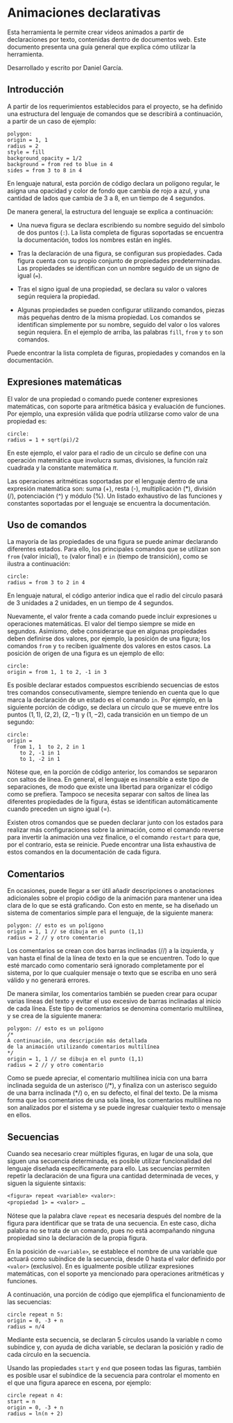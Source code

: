 # Animaciones declarativas
Esta herramienta le permite crear videos animados a partir de 
declaraciones por texto, contenidas dentro de documentos web.
Este documento presenta una guía general que explica cómo
utilizar la herramienta.

Desarrollado y escrito por Daniel García.

## Introducción
A partir de los requerimientos establecidos para el proyecto, 
se ha definido una estructura del lenguaje de comandos que se 
describirá a continuación, a partir de un caso de ejemplo:

```anim
polygon:
origin = 1, 1
radius = 2
style = fill
background_opacity = 1/2
background = from red to blue in 4
sides = from 3 to 8 in 4
```

En lenguaje natural, esta porción de código declara un polígono
regular, le asigna una opacidad y color de fondo que cambia de
rojo a azul, y una cantidad de lados que cambia de 3 a 8, en un
tiempo de 4 segundos.

De manera general, la estructura del lenguaje se explica a
continuación:

-	Una nueva figura se declara escribiendo su nombre seguido del 
símbolo de dos puntos (`:`). La lista completa de figuras soportadas 
se encuentra la documentación, todos los nombres están en inglés.

-	Tras la declaración de una figura, se configuran sus propiedades. 
Cada figura cuenta con su propio conjunto de propiedades 
predeterminadas. Las propiedades se identifican con un nombre 
seguido de un signo de igual (`=`).

-	Tras el signo igual de una propiedad, se declara su valor o 
valores según requiera la propiedad.

-	Algunas propiedades se pueden configurar utilizando comandos, 
piezas más pequeñas dentro de la misma propiedad. Los comandos 
se identifican simplemente por su nombre, seguido del valor o 
los valores según requiera. En el ejemplo de arriba, las 
palabras `fill`, `from` y `to` son comandos.

Puede encontrar la lista completa de figuras, propiedades y
comandos en la documentación.


## Expresiones matemáticas
El valor de una propiedad o comando puede contener expresiones 
matemáticas, con soporte para aritmética básica y evaluación de 
funciones. Por ejemplo, una expresión válida que podría 
utilizarse como valor de una propiedad es:

```anim
circle:
radius = 1 + sqrt(pi)/2
```

En este ejemplo, el valor para el radio de un círculo se define 
con una operación matemática que involucra sumas, divisiones, la 
función raíz cuadrada y la constante matemática $\pi$.

Las operaciones aritméticas soportadas por el lenguaje dentro de 
una expresión matemática son: suma (+), resta (-), multiplicación 
(*), división (/), potenciación (^) y módulo (%). Un listado 
exhaustivo de las funciones y constantes soportadas por el 
lenguaje se encuentra la documentación.

## Uso de comandos
La mayoría de las propiedades de una figura se puede animar 
declarando diferentes estados. Para ello, los principales 
comandos que se utilizan son `from` (valor inicial), `to` 
(valor final) e `in` (tiempo de transición), como se ilustra 
a continuación:

```anim
circle:
radius = from 3 to 2 in 4
```

En lenguaje natural, el código anterior indica que el radio
del círculo pasará de 3 unidades a 2 unidades, en un tiempo 
de 4 segundos.

Nuevamente, el valor frente a cada comando puede incluir 
expresiones u operaciones matemáticas. El valor del tiempo 
siempre se mide en segundos. Asimismo, debe considerarse 
que en algunas propiedades deben definirse dos valores, 
por ejemplo, la posición de una figura; los comandos `from`
y `to` reciben igualmente dos valores en estos casos.
La posición de origen de una figura es un ejemplo de ello:

```anim
circle:
origin = from 1, 1 to 2, -1 in 3
```

Es posible declarar estados compuestos escribiendo secuencias 
de estos tres comandos consecutivamente, siempre teniendo en 
cuenta que lo que marca la declaración de un estado es el 
comando `in`. Por ejemplo, en la siguiente porción de código, 
se declara un círculo que se mueve entre los puntos $(1,1)$, 
$(2,2)$, $(2,-1)$ y $(1,-2)$, cada transición en un tiempo 
de un segundo:

```anim
circle:
origin = 
  from 1, 1  to 2, 2 in 1
    to 2, -1 in 1
    to 1, -2 in 1 
```

Nótese que, en la porción de código anterior, los comandos se 
separaron con saltos de línea. En general, el lenguaje es 
insensible a este tipo de separaciones, de modo que existe una 
libertad para organizar el código como se prefiera. Tampoco se 
necesita separar con saltos de línea las diferentes propiedades 
de la figura, éstas se identifican automáticamente cuando 
preceden un signo igual (=).

Existen otros comandos que se pueden declarar junto con los 
estados para realizar más configuraciones sobre la animación, 
como el comando reverse para invertir la animación una vez 
finalice, o el comando `restart` para que, por el contrario, 
esta se reinicie. Puede encontrar una lista exhaustiva de 
estos comandos en la documentación de cada figura.

## Comentarios
En ocasiones, puede llegar a ser útil añadir descripciones o 
anotaciones adicionales sobre el propio código de la animación
para mantener una idea clara de lo que se está graficando. 
Con esto en mente, se ha diseñado un sistema de comentarios 
simple para el lenguaje, de la siguiente manera:

```anim
polygon: // esto es un polígono
origin = 1, 1 // se dibuja en el punto (1,1)
radius = 2 // y otro comentario
```

Los comentarios se crean con dos barras inclinadas (//) a la 
izquierda, y van hasta el final de la línea de texto en la 
que se encuentren. Todo lo que esté marcado como comentario 
será ignorado completamente por el sistema, por lo que 
cualquier mensaje o texto que se escriba en uno será válido 
y no generará errores.

De manera similar, los comentarios también se pueden crear 
para ocupar varias líneas del texto y evitar el uso excesivo 
de barras inclinadas al inicio de cada línea. Este tipo de 
comentarios se denomina comentario multilínea, y se crea de 
la siguiente manera:

```anim
polygon: // esto es un polígono
/*
A continuación, una descripción más detallada
de la animación utilizando comentarios multilínea
*/
origin = 1, 1 // se dibuja en el punto (1,1)
radius = 2 // y otro comentario
```

Como se puede apreciar, el comentario multilínea inicia con 
una barra inclinada seguida de un asterisco (/\*), y finaliza 
con un asterisco seguido de una barra inclinada (*/) o, en su 
defecto, el final del texto. De la misma forma que los 
comentarios de una sola línea, los comentarios multilínea 
no son analizados por el sistema y se puede ingresar cualquier 
texto o mensaje en ellos.


## Secuencias
Cuando sea necesario crear múltiples figuras, en lugar de una sola, 
que siguen una secuencia determinada, es posible utilizar 
funcionalidad del lenguaje diseñada específicamente para ello. 
Las secuencias permiten repetir la declaración de una figura una 
cantidad determinada de veces, y siguen la siguiente sintaxis:

```txt
<figura> repeat <variable> <valor>:
<propiedad 1> = <valor> …
```

Nótese que la palabra clave `repeat` es necesaria después del nombre 
de la figura para identificar que se trata de una secuencia. 
En este caso, dicha palabra no se trata de un comando, pues no 
está acompañando ninguna propiedad sino la declaración de la 
propia figura.

En la posición de `<variable>`, se establece el nombre de una 
variable que actuará como subíndice de la secuencia, desde 0 
hasta el valor definido por `<valor>` (exclusivo). En <valor> es 
igualmente posible utilizar expresiones matemáticas, con el 
soporte ya mencionado para operaciones aritméticas y funciones.

A continuación, una porción de código que ejemplifica el 
funcionamiento de las secuencias:

```anim
circle repeat n 5:
origin = 0, -3 + n
radius = n/4
```

Mediante esta secuencia, se declaran 5 círculos usando la variable 
n como subíndice y, con ayuda de dicha variable, se declaran 
la posición y radio de cada círculo en la secuencia.

Usando las propiedades `start` y `end` que poseen todas las figuras, 
también es posible usar el subíndice de la secuencia para 
controlar el momento en el que una figura aparece en escena, 
por ejemplo:

```anim
circle repeat n 4:
start = n
origin = 0, -3 + n
radius = ln(n + 2)
```